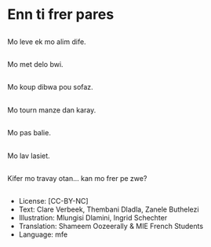 # Enn ti frer pares

##
Mo leve ek mo alim dife.

##
Mo met delo bwi.

##
Mo koup dibwa pou sofaz.

##
Mo tourn manze dan karay.

##
Mo pas balie.

##
Mo lav lasiet.

##
Kifer mo travay otan… kan mo frer pe zwe?

##
* License: [CC-BY-NC]
* Text: Clare Verbeek, Thembani Dladla, Zanele Buthelezi
* Illustration: Mlungisi Dlamini, Ingrid Schechter
* Translation: Shameem Oozeerally & MIE French Students
* Language: mfe
